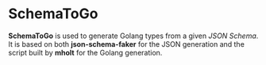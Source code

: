 # SchemaToGo

**SchemaToGo** is used to generate Golang types from a given *JSON Schema*. It is based on both **json-schema-faker** for the JSON generation and the script built by **mholt** for the Golang generation.